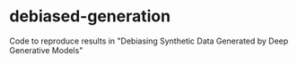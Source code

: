 # debiased-generation
Code to reproduce results in "Debiasing Synthetic Data Generated by Deep Generative Models"

